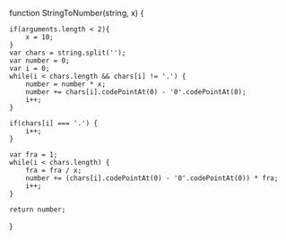 function StringToNumber(string, x) {

    if(arguments.length < 2){
        x = 10;
    }
    var chars = string.split('');
    var number = 0;
    var i = 0;
    while(i < chars.length && chars[i] != '.') {
        number = number * x;
        number += chars[i].codePointAt(0) - '0'.codePointAt(0);
        i++;
    }
    
    if(chars[i] === '.') {
        i++;
    }

    var fra = 1;
    while(i < chars.length) {
        fra = fra / x;
        number += (chars[i].codePointAt(0) - '0'.codePointAt(0)) * fra;
        i++;
    }

    return number;
}
